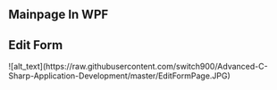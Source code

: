 <h2>Mainpage In WPF</h2>


<h2>Edit Form</h2>
![alt_text](https://raw.githubusercontent.com/switch900/Advanced-C-Sharp-Application-Development/master/EditFormPage.JPG)

